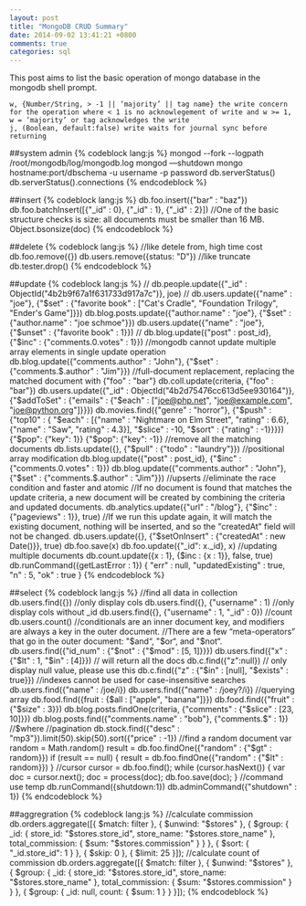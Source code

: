 ```yaml
---
layout: post
title: "MongoDB CRUD Summary"
date: 2014-09-02 13:41:21 +0800
comments: true
categories: sql
---
```

This post aims to list the basic operation of mongo database in the mongodb shell prompt.

```
w, {Number/String, > -1 || ‘majority’ || tag name} the write concern for the operation where < 1 is no acknowlegement of write and w >= 1, w = ‘majority’ or tag acknowledges the write
j, (Boolean, default:false) write waits for journal sync before returning
```
##system admin
{% codeblock lang:js %}
mongod --fork --logpath /root/mongodb/log/mongodb.log
mongod —shutdown
mongo hostname:port/dbschema -u username -p password
db.serverStatus()
db.serverStatus().connections
{% endcodeblock %}

##insert
{% codeblock lang:js %}
db.foo.insert({"bar" : "baz"})
db.foo.batchInsert([{"_id" : 0}, {"_id" : 1}, {"_id" : 2}])
//One of the basic structure checks is size: all documents must be smaller than 16 MB.
Object.bsonsize(doc)
{% endcodeblock %}

##delete
{% codeblock lang:js %}
//like detele from, high time cost
db.foo.remove({})
db.users.remove({status: "D"})
//like truncate
db.tester.drop()
{% endcodeblock %}

##update
{% codeblock lang:js %}
//
db.people.update({"_id" : ObjectId("4b2b9f67a1f631733d917a7c")}, joe)
//
db.users.update({"name" : "joe"}, {"$set" : {"favorite book" : ["Cat's Cradle", "Foundation Trilogy", "Ender's Game"]}})
db.blog.posts.update({"author.name" : "joe"}, {"$set" : {"author.name" : "joe schmoe"}})
db.users.update({"name" : "joe"}, {"$unset" : {"favorite book" : 1}})
//
db.blog.update({"post" : post_id}, {"$inc" : {"comments.0.votes" : 1}})
//mongodb cannot update multiple array elements in single update operation
db.blog.update({"comments.author" : "John"}, {"$set" : {"comments.$.author" : "Jim"}})
//full-document replacement, replacing the matched document with {"foo" : "bar"} 
db.coll.update(criteria, {"foo" : "bar"})
db.users.update({"_id" : ObjectId("4b2d75476cc613d5ee930164")},
                      {"$addToSet" : {"emails" : {"$each" : ["joe@php.net", "joe@example.com", "joe@python.org"]}}})
db.movies.find({"genre" : "horror"}, 
     {"$push" : {"top10" : {
          "$each" : [{"name" : "Nightmare on Elm Street", "rating" : 6.6}, {"name" : "Saw", "rating" : 4.3}],
          "$slice" : -10,
          "$sort" : {"rating" : -1}}}})
{"$pop": {"key": 1}}
{"$pop": {"key": -1}}
//remove all the matching documents
db.lists.update({}, {"$pull" : {"todo" : "laundry"}})
//positional array modification
db.blog.update({"post" : post_id}, {"$inc" : {"comments.0.votes" : 1}})
db.blog.update({"comments.author" : "John"}, {"$set" : {"comments.$.author" : "Jim"}})
//upserts
//eliminate the race condition and faster and atomic
//If no document is found that matches the update criteria, a new document will be created by combining the criteria and updated documents.
db.analytics.update({"url" : "/blog"}, {"$inc" : {"pageviews" : 1}}, true)
//If we run this update again, it will match the existing document, nothing will be inserted, and so the "createdAt" field will not be changed.
db.users.update({}, {"$setOnInsert" : {"createdAt" : new Date()}}, true)
db.foo.save(x)
db.foo.update({"_id": x._id}, x)
//updating multiple documents
db.count.update({x : 1}, {$inc : {x : 1}}, false, true) 
db.runCommand({getLastError : 1})
{
"err" : null,
"updatedExisting" : true, 
"n" : 5,
"ok" : true
}
{% endcodeblock %}

##select
{% codeblock lang:js %}
//find all data in collection
db.users.find({})
//only display cols
db.users.find({}, {"username" : 1)
//only display cols without _id
db.users.find({}, {"username" : 1, "_id" : 0})
//count
db.users.count()
//conditionals are an inner document key, and modifiers are always a key in the outer document.
//There are a few “meta-operators” that go in the outer document: "$and“, "$or“, and "$not“.
db.users.find({"id_num" : {"$not" : {"$mod" : [5, 1]}}})
db.users.find({"x" : {"$lt" : 1, "$in" : [4]}})
// will return all the docs
db.c.find({"z":null})
// only display null value, please use this
db.c.find({"z" : {"$in" : [null], "$exists" : true}})
//indexes cannot be used for case-insensitive searches
db.users.find({"name" : /joe/i})
db.users.find({"name" : /joey?/i})
//querying array
db.food.find({fruit : {$all : ["apple", "banana"]}})
db.food.find({"fruit" : {"$size" : 3}})
db.blog.posts.findOne(criteria, {"comments" : {"$slice" : [23, 10]}})
db.blog.posts.find({"comments.name" : "bob"}, {"comments.$" : 1})
//$where
//pagination
db.stock.find({"desc" : "mp3"}).limit(50).skip(50).sort({"price" : -1})
//find a random document
var random = Math.random()
result = db.foo.findOne({"random" : {"$gt" : random}}) 
if (result == null) {
  result = db.foo.findOne({"random" : {"$lt" : random}}) 
} 
//cursor
cursor = db.foo.find();
while (cursor.hasNext()) {
  var doc = cursor.next();
  doc = process(doc);
  db.foo.save(doc);
}
//command
use temp
db.runCommand({shutdown:1})
db.adminCommand({"shutdown" : 1}) 
{% endcodeblock %}

##aggregration
{% codeblock lang:js %}
//calculate commission
db.orders.aggregate([{
  $match: filter
}, {
  $unwind: "$stores"
}, {
  $group: {
    _id: {
      store_id: "$stores.store_id",
      store_name: "$stores.store_name"
    },
    total_commission: {
      $sum: "$stores.commission"
    }
  }
}, {
  $sort: {
    "_id.store_id": 1
  }
}, {
  $skip: 0
}, {
  $limit: 25
}]);
//calculate count of commission
db.orders.aggregate([{
  $match: filter
}, {
  $unwind: "$stores"
}, {
  $group: {
    _id: {
      store_id: "$stores.store_id",
      store_name: "$stores.store_name"
    },
    total_commission: {
      $sum: "$stores.commission"
    }
  }
}, {
  $group: {
    _id: null,
    count: {
      $sum: 1
    }
  }
}]);
{% endcodeblock %}

